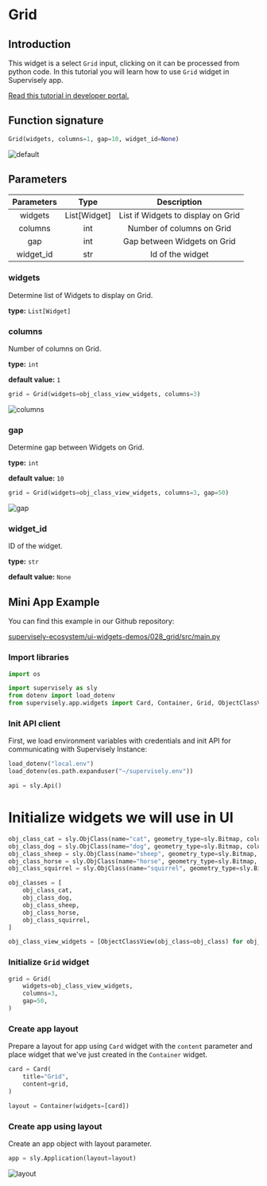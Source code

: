 # Grid

## Introduction

This widget is a select `Grid` input, clicking on it can be processed from python code. In this tutorial you will learn how to use `Grid` widget in Supervisely app.

[Read this tutorial in developer portal.](https://developer.supervise.ly/app-development/apps-with-gui/Grid)

## Function signature

```python
Grid(widgets, columns=1, gap=10, widget_id=None)
```

![default](https://user-images.githubusercontent.com/120389559/218113232-54061027-c0c2-4c9a-abc6-199808da9755.png)

## Parameters

| Parameters |     Type     |            Description             |
| :--------: | :----------: | :--------------------------------: |
|  widgets   | List[Widget] | List if Widgets to display on Grid |
|  columns   |     int      |     Number of columns on Grid      |
|    gap     |     int      |    Gap between Widgets on Grid     |
| widget_id  |     str      |          Id of the widget          |

### widgets

Determine list of Widgets to display on Grid.

**type:** `List[Widget]`

### columns

Number of columns on Grid.

**type:** `int`

**default value:** `1`

```python
grid = Grid(widgets=obj_class_view_widgets, columns=3)
```

![columns](https://user-images.githubusercontent.com/120389559/218115665-afdff2fd-ff83-417f-8637-894627ea70c8.png)

### gap

Determine gap between Widgets on Grid.

**type:** `int`

**default value:** `10`

```python
grid = Grid(widgets=obj_class_view_widgets, columns=3, gap=50)
```

![gap](https://user-images.githubusercontent.com/120389559/218116106-778e8c3e-8663-4b9a-96d7-3aef82190be8.png)

### widget_id

ID of the widget.

**type:** `str`

**default value:** `None`

## Mini App Example

You can find this example in our Github repository:

[supervisely-ecosystem/ui-widgets-demos/028_grid/src/main.py](https://github.com/supervisely-ecosystem/ui-widgets-demos/blob/master/028_grid/src/main.py)

### Import libraries

```python
import os

import supervisely as sly
from dotenv import load_dotenv
from supervisely.app.widgets import Card, Container, Grid, ObjectClassView
```

### Init API client

First, we load environment variables with credentials and init API for communicating with Supervisely Instance:

```python
load_dotenv("local.env")
load_dotenv(os.path.expanduser("~/supervisely.env"))

api = sly.Api()
```

# Initialize widgets we will use in UI

```python
obj_class_cat = sly.ObjClass(name="cat", geometry_type=sly.Bitmap, color=[255, 0, 0])
obj_class_dog = sly.ObjClass(name="dog", geometry_type=sly.Bitmap, color=[0, 255, 0])
obj_class_sheep = sly.ObjClass(name="sheep", geometry_type=sly.Bitmap, color=[0, 0, 255])
obj_class_horse = sly.ObjClass(name="horse", geometry_type=sly.Bitmap, color=[255, 255, 0])
obj_class_squirrel = sly.ObjClass(name="squirrel", geometry_type=sly.Bitmap, color=[255, 0, 255])

obj_classes = [
    obj_class_cat,
    obj_class_dog,
    obj_class_sheep,
    obj_class_horse,
    obj_class_squirrel,
]

obj_class_view_widgets = [ObjectClassView(obj_class=obj_class) for obj_class in obj_classes]
```

### Initialize `Grid` widget

```python
grid = Grid(
    widgets=obj_class_view_widgets,
    columns=3,
    gap=50,
)
```

### Create app layout

Prepare a layout for app using `Card` widget with the `content` parameter and place widget that we've just created in the `Container` widget.

```python
card = Card(
    title="Grid",
    content=grid,
)

layout = Container(widgets=[card])
```

### Create app using layout

Create an app object with layout parameter.

```python
app = sly.Application(layout=layout)
```

![layout](https://user-images.githubusercontent.com/120389559/218116106-778e8c3e-8663-4b9a-96d7-3aef82190be8.png)

